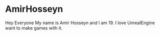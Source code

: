 # AmirHosseyn
Hey Everyone
My name is Amir Hosseyn and I am 19.
I love UnrealEngine want to make games with it.
